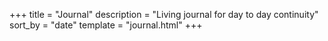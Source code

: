 +++
title = "Journal"
description = "Living journal for day to day continuity"
sort_by = "date"
template = "journal.html"
+++
